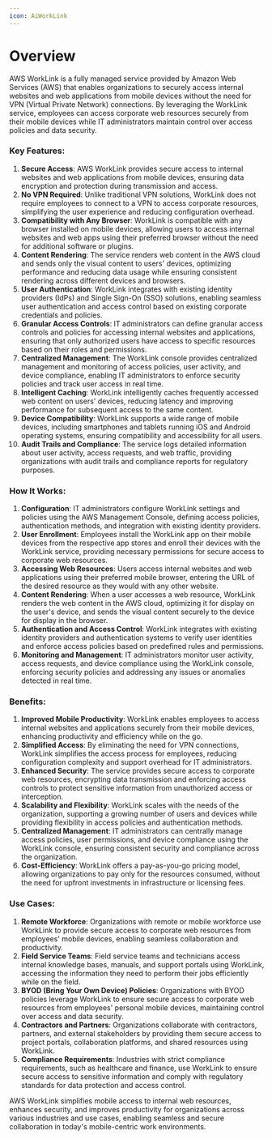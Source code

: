 ```yaml
---
icon: AiWorkLink
---
```

# Overview

AWS WorkLink is a fully managed service provided by Amazon Web Services (AWS) that enables organizations to securely access internal websites and web applications from mobile devices without the need for VPN (Virtual Private Network) connections. By leveraging the WorkLink service, employees can access corporate web resources securely from their mobile devices while IT administrators maintain control over access policies and data security.

### Key Features:

1. **Secure Access**: AWS WorkLink provides secure access to internal websites and web applications from mobile devices, ensuring data encryption and protection during transmission and access.
2. **No VPN Required**: Unlike traditional VPN solutions, WorkLink does not require employees to connect to a VPN to access corporate resources, simplifying the user experience and reducing configuration overhead.
3. **Compatibility with Any Browser**: WorkLink is compatible with any browser installed on mobile devices, allowing users to access internal websites and web apps using their preferred browser without the need for additional software or plugins.
4. **Content Rendering**: The service renders web content in the AWS cloud and sends only the visual content to users' devices, optimizing performance and reducing data usage while ensuring consistent rendering across different devices and browsers.
5. **User Authentication**: WorkLink integrates with existing identity providers (IdPs) and Single Sign-On (SSO) solutions, enabling seamless user authentication and access control based on existing corporate credentials and policies.
6. **Granular Access Controls**: IT administrators can define granular access controls and policies for accessing internal websites and applications, ensuring that only authorized users have access to specific resources based on their roles and permissions.
7. **Centralized Management**: The WorkLink console provides centralized management and monitoring of access policies, user activity, and device compliance, enabling IT administrators to enforce security policies and track user access in real time.
8. **Intelligent Caching**: WorkLink intelligently caches frequently accessed web content on users' devices, reducing latency and improving performance for subsequent access to the same content.
9. **Device Compatibility**: WorkLink supports a wide range of mobile devices, including smartphones and tablets running iOS and Android operating systems, ensuring compatibility and accessibility for all users.
10. **Audit Trails and Compliance**: The service logs detailed information about user activity, access requests, and web traffic, providing organizations with audit trails and compliance reports for regulatory purposes.

### How It Works:

1. **Configuration**: IT administrators configure WorkLink settings and policies using the AWS Management Console, defining access policies, authentication methods, and integration with existing identity providers.
2. **User Enrollment**: Employees install the WorkLink app on their mobile devices from the respective app stores and enroll their devices with the WorkLink service, providing necessary permissions for secure access to corporate web resources.
3. **Accessing Web Resources**: Users access internal websites and web applications using their preferred mobile browser, entering the URL of the desired resource as they would with any other website.
4. **Content Rendering**: When a user accesses a web resource, WorkLink renders the web content in the AWS cloud, optimizing it for display on the user's device, and sends the visual content securely to the device for display in the browser.
5. **Authentication and Access Control**: WorkLink integrates with existing identity providers and authentication systems to verify user identities and enforce access policies based on predefined rules and permissions.
6. **Monitoring and Management**: IT administrators monitor user activity, access requests, and device compliance using the WorkLink console, enforcing security policies and addressing any issues or anomalies detected in real time.

### Benefits:

1. **Improved Mobile Productivity**: WorkLink enables employees to access internal websites and applications securely from their mobile devices, enhancing productivity and efficiency while on the go.
2. **Simplified Access**: By eliminating the need for VPN connections, WorkLink simplifies the access process for employees, reducing configuration complexity and support overhead for IT administrators.
3. **Enhanced Security**: The service provides secure access to corporate web resources, encrypting data transmission and enforcing access controls to protect sensitive information from unauthorized access or interception.
4. **Scalability and Flexibility**: WorkLink scales with the needs of the organization, supporting a growing number of users and devices while providing flexibility in access policies and authentication methods.
5. **Centralized Management**: IT administrators can centrally manage access policies, user permissions, and device compliance using the WorkLink console, ensuring consistent security and compliance across the organization.
6. **Cost-Efficiency**: WorkLink offers a pay-as-you-go pricing model, allowing organizations to pay only for the resources consumed, without the need for upfront investments in infrastructure or licensing fees.

### Use Cases:

1. **Remote Workforce**: Organizations with remote or mobile workforce use WorkLink to provide secure access to corporate web resources from employees' mobile devices, enabling seamless collaboration and productivity.
2. **Field Service Teams**: Field service teams and technicians access internal knowledge bases, manuals, and support portals using WorkLink, accessing the information they need to perform their jobs efficiently while on the field.
3. **BYOD (Bring Your Own Device) Policies**: Organizations with BYOD policies leverage WorkLink to ensure secure access to corporate web resources from employees' personal mobile devices, maintaining control over access and data security.
4. **Contractors and Partners**: Organizations collaborate with contractors, partners, and external stakeholders by providing them secure access to project portals, collaboration platforms, and shared resources using WorkLink.
5. **Compliance Requirements**: Industries with strict compliance requirements, such as healthcare and finance, use WorkLink to ensure secure access to sensitive information and comply with regulatory standards for data protection and access control.

AWS WorkLink simplifies mobile access to internal web resources, enhances security, and improves productivity for organizations across various industries and use cases, enabling seamless and secure collaboration in today's mobile-centric work environments.